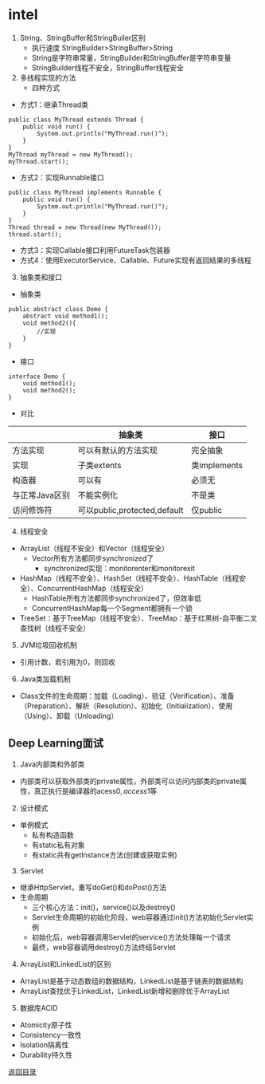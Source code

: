 # intel
1. String、StringBuffer和StringBuiler区别
    * 执行速度 StringBuilder>StringBuffer>String
    * String是字符串常量，StringBuilder和StringBuffer是字符串变量
    * StringBuilder线程不安全，StringBuffer线程安全
2.  多线程实现的方法
    * 四种方式
* 方式1：继承Thread类
```
public class MyThread extends Thread {  
    public void run() {  
        System.out.println("MyThread.run()");  
    }  
}  
MyThread myThread = new MyThread();  
myThread.start();
```
* 方式2：实现Runnable接口
```
public class MyThread implements Runnable {  
    public void run() {  
        System.out.println("MyThread.run()");  
    }  
}
Thread thread = new Thread(new MyThread());  
thread.start();
```
* 方式3：实现Callable接口利用FutureTask包装器
* 方式4：使用ExecutorService、Callable、Future实现有返回结果的多线程
3. 抽象类和接口
* 抽象类
```
public abstract class Demo {  
    abstract void method1();   
    void method2(){  
        //实现  
    }  
} 
```
* 接口
```
interface Demo {  
    void method1();  
    void method2();  
} 
```
* 对比

||抽象类|接口|
|-|-|-|
|方法实现|可以有默认的方法实现|完全抽象|
|实现|子类extents|类implements|
|构造器|可以有|必须无|
|与正常Java区别|不能实例化|不是类|
|访问修饰符|可以public,protected,default|仅public|
4. 线程安全
* ArrayList（线程不安全）和Vector（线程安全）
    * Vector所有方法都同步synchronized了
        * synchronized实现：monitorenter和monitorexit
* HashMap（线程不安全）、HashSet（线程不安全）、HashTable（线程安全）、ConcurrentHashMap（线程安全）
    * HashTable所有方法都同步synchronized了，但效率低
    * ConcurrentHashMap每一个Segment都拥有一个锁
* TreeSet：基于TreeMap（线程不安全）、TreeMap：基于红黑树-自平衡二叉查找树（线程不安全）
5. JVM垃圾回收机制
* 引用计数，若引用为0，则回收
6. Java类加载机制
* Class文件的生命周期：加载（Loading）、验证（Verification）、准备（Preparation）、解析（Resolution）、初始化（Initialization）、使用（Using）、卸载（Unloading）

## Deep Learning面试
1. Java内部类和外部类
* 内部类可以获取外部类的private属性，外部类可以访问内部类的private属性，真正执行是编译器的acess$0, access$1等
2. 设计模式
* 单例模式
    * 私有构造函数
    * 有static私有对象
    * 有static共有getInstance方法(创建或获取实例)
3. Servlet
* 继承HttpServlet，重写doGet()和doPost()方法
* 生命周期
    * 三个核心方法：init()，service()以及destroy()
    * Servlet生命周期的初始化阶段，web容器通过init()方法初始化Servlet实例
    * 初始化后，web容器调用Servlet的service()方法处理每一个请求
    * 最终，web容器调用destroy()方法终结Servlet
4. ArrayList和LinkedList的区别
* ArrayList是基于动态数组的数据结构，LinkedList是基于链表的数据结构
* ArrayList查找优于LinkedList，LinkedList新增和删除优于ArrayList
5. 数据库ACID
* Atomicity原子性
* Consistency一致性
* Isolation隔离性
* Durability持久性

[返回目录](../CONTENTS.md)